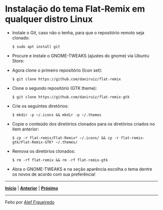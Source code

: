 # Instalação do tema Flat-Remix em qualquer distro Linux

* Instale o Git, caso não o tenha, para que o repositório remoto seja clonado:
  ```
  $ sudo apt install git
  ```
  
* Procure e instale o GNOME-TWEAKS (ajustes do gnome) via Ubuntu Store:

* Agora clone o primeiro repositório (Icon set):
  ```
  $ git clone https://github.com/daniruiz/flat-remix
  ```
  
* Clone o segundo repositório (GTK theme):
  ```
  $ git clone https://github.com/daniruiz/flat-remix-gtk
  ```
  
* Crie os seguintes diretórios:
  ```
  $ mkdir -p ~/.icons && mkdir -p ~/.themes
  ```
  
* Copie o conteúdo dos diretórios clonados para os diretórios criados no item anterior:
  ```
  $ cp -r flat-remix/Flat-Remix* ~/.icons/ && cp -r flat-remix-gtk/Flat-Remix-GTK* ~/.themes/
  ```

* Remova os diretórios clonados:
  ```
  $ rm -rf flat-remix && rm -rf flat-remix-gtk
  ```

* Abra o GNOME-TWEAKS e na seção aparência escolha o tema dentre os novos de acordo com sua preferência!

---

[**Início**](https://github.com/matheusF23/configurations#configura%C3%A7%C3%B5es-p%C3%B3s-instala%C3%A7%C3%A3o-ubuntu) | [**Anterior**](https://github.com/matheusF23/configurations/blob/master/git%26ssh.md) | [**Próximo**]()

---

Feito por [Alef Figueiredo](https://github.com/figueiredo-alef)
